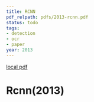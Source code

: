 ```yaml
---
title: RCNN
pdf_relpath: pdfs/2013-rcnn.pdf
status: todo
tags:
- detection
- ocr
- paper
year: 2013
---
```


[local pdf](../../../pdfs/2013-rcnn.pdf)

# Rcnn(2013)
